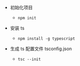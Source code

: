 * 初始化项目
    * `npm init`

* 安装 ts
    * `npm install -g typescript`

* 生成 ts 配置文件 tsconfig.json
    * `tsc --init`
